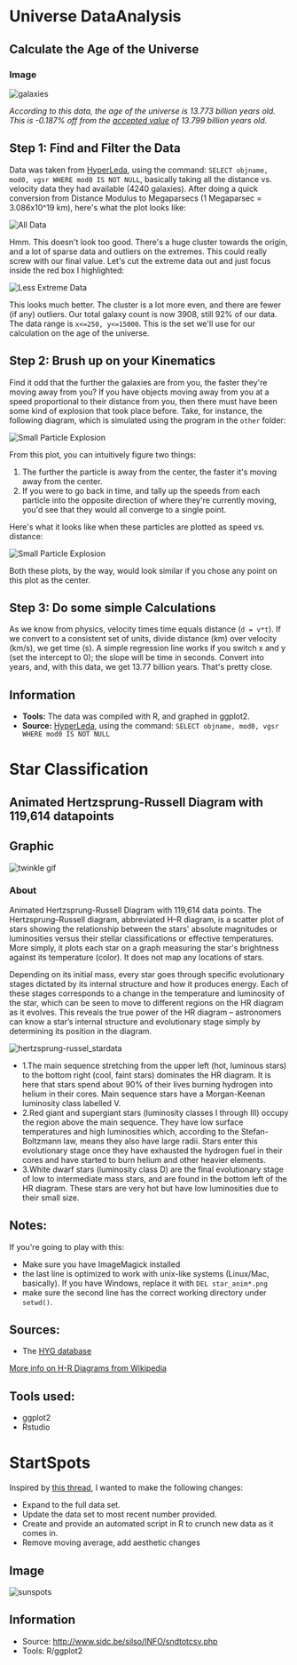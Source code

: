 # Universe DataAnalysis
## Calculate the Age of the Universe

### Image

![galaxies](https://user-images.githubusercontent.com/8587332/35609972-7bfc709a-0614-11e8-85fc-6799263db805.png)

*According to this data, the age of the universe is 13.773 billion years old. This is -0.187% off from the [accepted value](https://en.wikipedia.org/wiki/Age_of_the_universe) of 13.799 billion years old.*

## Step 1: Find and Filter the Data

Data was taken from [HyperLeda](http://leda.univ-lyon1.fr/leda/fullsql.html), using the command: `SELECT objname, mod0, vgsr WHERE mod0 IS NOT NULL`, basically taking all the distance vs. velocity data they had available (4240 galaxies). After doing a quick conversion from Distance Modulus to Megaparsecs (1 Megaparsec = 3.086x10^19 km), here's what the plot looks like:

![All Data](https://raw.githubusercontent.com/zonination/galaxies/master/other/Rplot01.png)

Hmm. This doesn't look too good. There's a huge cluster towards the origin, and a lot of sparse data and outliers on the extremes. This could really screw with our final value. Let's cut the extreme data out and just focus inside the red box I highlighted:

![Less Extreme Data](https://raw.githubusercontent.com/zonination/galaxies/master/other/Rplot02.png)

This looks much better. The cluster is a lot more even, and there are fewer (if any) outliers. Our total galaxy count is now 3908, still 92% of our data. The data range is `x<=250, y<=15000`. This is the set we'll use for our calculation on the age of the universe.

## Step 2: Brush up on your Kinematics

Find it odd that the further the galaxies are from you, the faster they're moving away from you? If you have objects moving away from you at a speed proportional to their distance from you, then there must have been some kind of explosion that took place before. Take, for instance, the following diagram, which is simulated using the program in the `other` folder:

![Small Particle Explosion](https://raw.githubusercontent.com/zonination/galaxies/master/other/Rplot03.png)

From this plot, you can intuitively figure two things:

1. The further the particle is away from the center, the faster it's moving away from the center.
2. If you were to go back in time, and tally up the speeds from each particle into the opposite direction of where they're currently moving, you'd see that they would all converge to a single point.

Here's what it looks like when these particles are plotted as speed vs. distance:

![Small Particle Explosion](https://raw.githubusercontent.com/zonination/galaxies/master/other/Rplot04.png)

Both these plots, by the way, would look similar if you chose any point on this plot as the center. 

## Step 3: Do some simple Calculations

As we know from physics, velocity times time equals distance (`d = v*t`). If we convert to a consistent set of units, divide distance (km) over velocity (km/s), we get time (s). A simple regression line works if you switch x and y (set the intercept to 0); the slope will be time in seconds. Convert into years, and, with this data, we get 13.77 billion years. That's pretty close.

## Information

* **Tools:** The data was compiled with R, and graphed in ggplot2.
* **Source:** [HyperLeda](http://leda.univ-lyon1.fr/leda/fullsql.html), using the command: `SELECT objname, mod0, vgsr WHERE mod0 IS NOT NULL`

# Star Classification
## Animated Hertzsprung-Russell Diagram with 119,614 datapoints

## Graphic

![twinkle gif](https://user-images.githubusercontent.com/8587332/35610263-7bba74d2-0615-11e8-925a-0dc096f42c67.jpg)

### About

Animated Hertzsprung-Russell Diagram with 119,614 data points. The Hertzsprung–Russell diagram, abbreviated H–R diagram, is a scatter plot of stars showing the relationship between the stars' absolute magnitudes or luminosities versus their stellar classifications or effective temperatures. More simply, it plots each star on a graph measuring the star's brightness against its temperature (color). It does not map any locations of stars.  

Depending on its initial mass, every star goes through specific evolutionary stages dictated by its internal structure and how it produces energy. Each of these stages corresponds to a change in the temperature and luminosity of the star, which can be seen to move to different regions on the HR diagram as it evolves. This reveals the true power of the HR diagram – astronomers can know a star’s internal structure and evolutionary stage simply by determining its position in the diagram.

![hertzsprung-russel_stardata](https://user-images.githubusercontent.com/8587332/35651483-b517950a-0694-11e8-803f-6a51e2f2437c.png)  

* 1.The main sequence stretching from the upper left (hot, luminous stars) to the bottom right (cool, faint stars) dominates the HR diagram. It is here that stars spend about 90% of their lives burning hydrogen into helium in their cores. Main sequence stars have a Morgan-Keenan luminosity class labelled V.  
* 2.Red giant and supergiant stars (luminosity classes I through III) occupy the region above the main sequence. They have low surface temperatures and high luminosities which, according to the Stefan-Boltzmann law, means they also have large radii. Stars enter this evolutionary stage once they have exhausted the hydrogen fuel in their cores and have started to burn helium and other heavier elements. 
* 3.White dwarf stars (luminosity class D) are the final evolutionary stage of low to intermediate mass stars, and are found in the bottom left of the HR diagram. These stars are very hot but have low luminosities due to their small size.



## Notes:

If you're going to play with this:

* Make sure you have ImageMagick installed
* the last line is optimized to work with unix-like systems (Linux/Mac, basically). If you have Windows, replace it with `DEL star_anim*.png`
* make sure the second line has the correct working directory under `setwd()`.

## Sources:

* The [HYG database](http://www.astronexus.com/hyg)

[More info on H-R Diagrams from Wikipedia](https://en.wikipedia.org/wiki/Hertzsprung%E2%80%93Russell_diagram)

## Tools used:

* ggplot2
* Rstudio

# StartSpots

Inspired by [this thread](https://www.reddit.com/r/dataisbeautiful/comments/3ilzsi/daily_sunspot_number_1900_to_aug_2015_with_11/), I wanted to make the following changes:

* Expand to the full data set.
* Update the data set to most recent number provided.
* Create and provide an automated script in R to crunch new data as it comes in.
* Remove moving average, add aesthetic changes

## Image

![sunspots](https://user-images.githubusercontent.com/8587332/35610355-d1d51fd4-0615-11e8-8932-655ec997a5eb.png)

## Information

* Source: http://www.sidc.be/silso/INFO/sndtotcsv.php
* Tools: R/ggplot2



